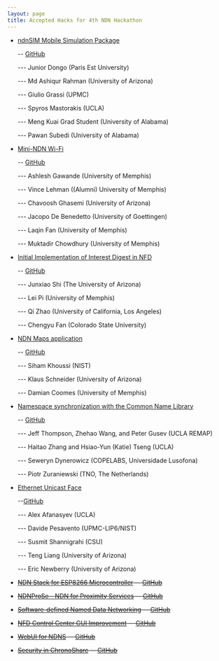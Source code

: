 ```yaml
---
layout: page
title: Accepted Hacks for 4th NDN Hackathon
---
```


- [ndnSIM Mobile Simulation Package](assets/ndnSIM-mobile-package.docx)

  -- [GitHub](https://github.com/4th-ndn-hackathon/NDN-Maps-application)

  --- Junior Dongo (Paris Est University)

  --- Md Ashiqur Rahman (University of Arizona)

  --- Giulio Grassi (UPMC)

  --- Spyros Mastorakis (UCLA)

  --- Meng Kuai	Grad Student (University of Alabama)

  --- Pawan Subedi (University of Alabama)


- [Mini-NDN Wi-Fi](assets/mini-ndn-wifi.pdf)

  -- [GitHub](https://github.com/4th-ndn-hackathon/Mini-NDN-Wi-Fi)

  --- Ashlesh Gawande (University of Memphis)

  --- Vince Lehman ((Alumni) University of Memphis)

  --- Chavoosh Ghasemi (University of Arizona)

  --- Jacopo De Benedetto (University of Goettingen)

  --- Laqin Fan (University of Memphis)

  --- Muktadir Chowdhury (University of Memphis)

- [Initial Implementation of Interest Digest in NFD](assets/digest.pdf)

  -- [GitHub](https://github.com/4th-ndn-hackathon/Initial-Implementation-of-Interest-Digest-in-NFD)

  --- Junxiao Shi (The University of Arizona)

  ---  Lei Pi (University of Memphis)

  ---  Qi Zhao (University of California, Los Angeles)

  ---  Chengyu Fan (Colorado State University)

- [NDN Maps application](assets/NDN_Maps_project_proposal.pdf)

  -- [GitHub](https://github.com/4th-ndn-hackathon/ndnSIM-Mobile-Simulation-Package)

  --- Siham Khoussi (NIST)

  --- Klaus Schneider (University of Arizona)

  --- Damian Coomes (University of Memphis)


- [Namespace synchronization with the Common Name Library](assets/namespace-sync.docx)

  -- [GitHub](https://github.com/4th-ndn-hackathon/Namespace-synchronization-with-the-Common-Name-Library)

  --- Jeff Thompson, Zhehao Wang, and Peter Gusev (UCLA REMAP)

  --- Haitao Zhang and Hsiao-Yun (Katie) Tseng (UCLA)

  --- Seweryn Dynerowicz (COPELABS, Universidade Lusofona)

  --- Piotr Zuraniewski (TNO, The Netherlands)


- [Ethernet Unicast Face](assets/ethernet_unicast_face.pdf)

  --[GitHub](https://github.com/4th-ndn-hackathon/ethernet-unicast-face)

  --- Alex Afanasyev (UCLA)

  --- Davide Pesavento (UPMC-LIP6/NIST)

  --- Susmit Shannigrahi (CSU)

  --- Teng Liang (University of Arizona)

  --- Eric Newberry (University of Arizona)

- <s>[NDN Stack for ESP8266 Microcontroller](assets/esp8266.pdf)
  -- [GitHub](https://github.com/4th-ndn-hackathon/NDN-Stack-for-ESP8266-Microcontroller)</s>
- <s>[NDNProSe - NDN for Proximity Services](assets/ndnprose.pdf)
  -- [GitHub](https://github.com/4th-ndn-hackathon/NDNProSe-NDN-for-Proximity-Services)</s>
- <s>[Software-defined Named Data Networking](assets/sdndn-ndn-hackathon.docx)
  -- [GitHub](https://github.com/4th-ndn-hackathon/Software-defined-Named-Data-Networking)</s>
- <s>[NFD Control Center GUI Improvement](assets/webui.pdf)
  -- [GitHub](https://github.com/4th-ndn-hackathon/NFD-Control-Center-GUI-Improvement)</s>
- <s>[WebUI for NDNS](assets/hackthon-proposal-NDNS.pdf)
  -- [GitHub](https://github.com/4th-ndn-hackathon/WebUI-for-NDNS)</s>
- <s>[Security in ChronoShare](assets/Security_in_ChronoShare.pdf)
  -- [GitHub](https://github.com/4th-ndn-hackathon/Security-in-ChronoShare)</s>
